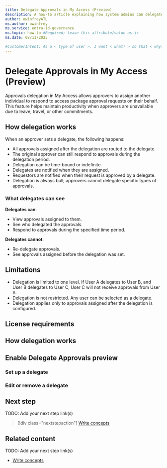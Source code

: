 ```yaml
---
title: Delegate Approvals in My Access (Preview)
description: A how-to article explaining how system admins can delegate approvals using My Access
author: owinfreyATL
ms.author: owinfrey
ms.service: entra-id-governance
ms.topic: how-to #Required; leave this attribute/value as-is
ms.date: 08/11/2025

#CustomerIntent: As a < type of user >, I want < what? > so that < why? >.
---
```


# Delegate Approvals in My Access (Preview)

Approvals delegation in My Access allows approvers to assign another individual to respond to access package approval requests on their behalf. This feature helps maintain productivity when approvers are unavailable due to leave, travel, or other commitments.

## How delegation works

When an approver sets a delegate, the following happens:

- All approvals assigned after the delegation are routed to the delegate.
- The original approver can still respond to approvals during the delegation period.
- Delegation can be time-bound or indefinite.
- Delegates are notified when they are assigned.
- Requestors are notified when their request is approved by a delegate.
- Delegation is always bull; approvers cannot delegate specific types of approvals.


### What delegates can see

**Delegates can**:
- View approvals assigned to them.
- See who delegated the approvals.
- Respond to approvals during the specified time period.

**Delegates cannot**:
- Re-delegate approvals.
- See approvals assigned before the delegation was set.


## Limitations


- Delegation is limited to one level. If User A delegates to User B, and User B delegates to User C, User C will not receive approvals from User A.
- Delegation is not restricted. Any user can be selected as a delegate.
- Delegation applies only to approvals assigned after the delegation is configured.


## License requirements

## How delegation works

## Enable Delegate Approvals preview

### Set up a delegate


### Edit or remove a delegate

## Next step

TODO: Add your next step link(s)

> [!div class="nextstepaction"]
> [Write concepts](article-concept.md)

<!-- OR -->

## Related content

TODO: Add your next step link(s)

- [Write concepts](article-concept.md)

<!--
Remove all the comments in this template before you sign-off or merge to the main branch.
-->

